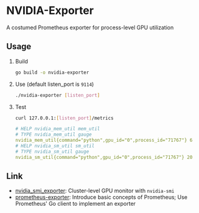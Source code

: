 # NVIDIA-Exporter

A costumed Prometheus exporter for process-level GPU utilization

## Usage

1. Build

    ```bash
    go build -o nvidia-exporter
    ```
2. Use (default listen_port is  `9114`)

	```bash
	./nvidia-exporter [listen_port]
	```

3. Test

   ```bash
   curl 127.0.0.1:[listen_port]/metrics
   ```

   ```yaml
   # HELP nvidia_mem_util mem_util
   # TYPE nvidia_mem_util gauge
   nvidia_mem_util{command="python",gpu_id="0",process_id="71767"} 6
   # HELP nvidia_sm_util sm_util
   # TYPE nvidia_sm_util gauge
   nvidia_sm_util{command="python",gpu_id="0",process_id="71767"} 20
   ```

## Link

- [nvidia_smi_exporter](https://github.com/zhebrak/nvidia_smi_exporter): Cluster-level GPU monitor with `nvidia-smi` 
- [prometheus-exporter](https://github.com/SongLee24/prometheus-exporter): Introduce basic concepts of Prometheus; Use Prometheus' Go client to implement an exporter 